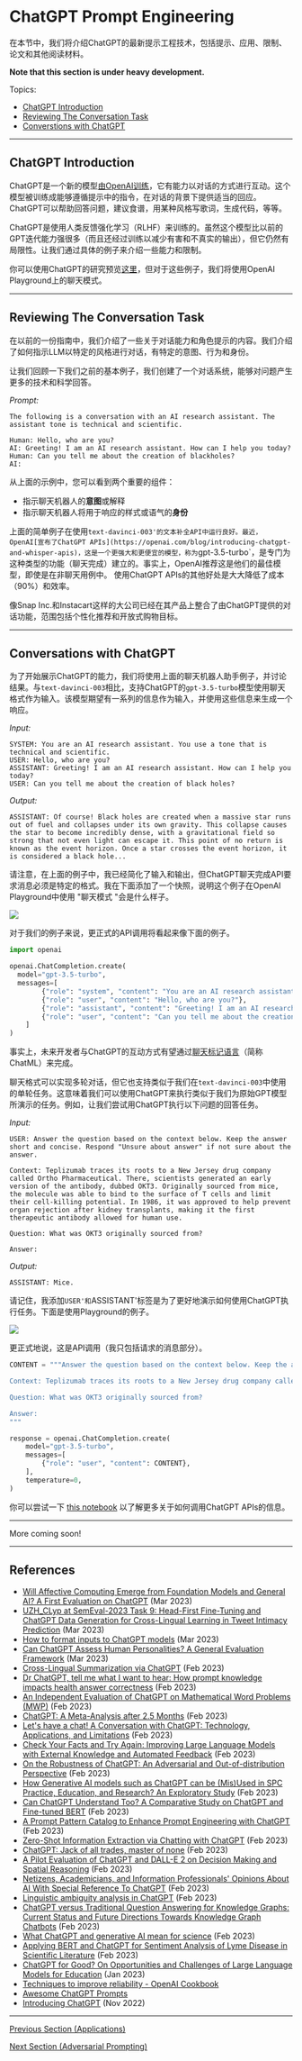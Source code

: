 # ChatGPT Prompt Engineering

在本节中，我们将介绍ChatGPT的最新提示工程技术，包括提示、应用、限制、论文和其他阅读材料。

**Note that this section is under heavy development.**

Topics:
- [ChatGPT Introduction](#chatgpt-introduction)
- [Reviewing The Conversation Task](#reviewing-the-conversation-task)
- [Converstions with ChatGPT](#conversations-with-chatgpt)

---
## ChatGPT Introduction

ChatGPT是一个新的模型[由OpenAI训练](https://openai.com/blog/chatgpt)，它有能力以对话的方式进行互动。这个模型被训练成能够遵循提示中的指令，在对话的背景下提供适当的回应。ChatGPT可以帮助回答问题，建议食谱，用某种风格写歌词，生成代码，等等。

ChatGPT是使用人类反馈强化学习（RLHF）来训练的。虽然这个模型比以前的GPT迭代能力强很多（而且还经过训练以减少有害和不真实的输出），但它仍然有局限性。让我们通过具体的例子来介绍一些能力和限制。

你可以使用ChatGPT的研究预览[这里](chat.openai.com)，但对于这些例子，我们将使用OpenAI Playground上的聊天模式。

---
## Reviewing The Conversation Task

在以前的一份指南中，我们介绍了一些关于对话能力和角色提示的内容。我们介绍了如何指示LLM以特定的风格进行对话，有特定的意图、行为和身份。

让我们回顾一下我们之前的基本例子，我们创建了一个对话系统，能够对问题产生更多的技术和科学回答。

*Prompt:*
```
The following is a conversation with an AI research assistant. The assistant tone is technical and scientific.

Human: Hello, who are you?
AI: Greeting! I am an AI research assistant. How can I help you today?
Human: Can you tell me about the creation of blackholes?
AI:
```

从上面的示例中，您可以看到两个重要的组件：
- 指示聊天机器人的**意图**或解释
- 指示聊天机器人将用于响应的样式或语气的**身份**

上面的简单例子在使用`text-davinci-003'的文本补全API中运行良好。最近，OpenAI[宣布了ChatGPT APIs](https://openai.com/blog/introducing-chatgpt-and-whisper-apis)，这是一个更强大和更便宜的模型，称为`gpt-3.5-turbo`，是专门为这种类型的功能（聊天完成）建立的。事实上，OpenAI推荐这是他们的最佳模型，即使是在非聊天用例中。 使用ChatGPT APIs的其他好处是大大降低了成本（90%）和效率。

像Snap Inc.和Instacart这样的大公司已经在其产品上整合了由ChatGPT提供的对话功能，范围包括个性化推荐和开放式购物目标。

---
## Conversations with ChatGPT
为了开始展示ChatGPT的能力，我们将使用上面的聊天机器人助手例子，并讨论结果。与`text-davinci-003`相比，支持ChatGPT的`gpt-3.5-turbo`模型使用聊天格式作为输入。该模型期望有一系列的信息作为输入，并使用这些信息来生成一个响应。

*Input:*
```
SYSTEM: You are an AI research assistant. You use a tone that is technical and scientific.
USER: Hello, who are you?
ASSISTANT: Greeting! I am an AI research assistant. How can I help you today?
USER: Can you tell me about the creation of black holes?
```

*Output:*
```
ASSISTANT: Of course! Black holes are created when a massive star runs out of fuel and collapses under its own gravity. This collapse causes the star to become incredibly dense, with a gravitational field so strong that not even light can escape it. This point of no return is known as the event horizon. Once a star crosses the event horizon, it is considered a black hole...
```

请注意，在上面的例子中，我已经简化了输入和输出，但ChatGPT聊天完成API要求消息必须是特定的格式。我在下面添加了一个快照，说明这个例子在OpenAI Playground中使用 "聊天模式 "会是什么样子。

![](../img/chatgpt-1.png)

对于我们的例子来说，更正式的API调用将看起来像下面的例子。

```python
import openai

openai.ChatCompletion.create(
  model="gpt-3.5-turbo",
  messages=[
        {"role": "system", "content": "You are an AI research assistant. You use a tone that is technical and scientific."},
        {"role": "user", "content": "Hello, who are you?"},
        {"role": "assistant", "content": "Greeting! I am an AI research assistant. How can I help you today?"},
        {"role": "user", "content": "Can you tell me about the creation of black holes?"}
    ]
)
```
事实上，未来开发者与ChatGPT的互动方式有望通过[聊天标记语言](https://github.com/openai/openai-python/blob/main/chatml.md)（简称ChatML）来完成。

聊天格式可以实现多轮对话，但它也支持类似于我们在`text-davinci-003`中使用的单轮任务。这意味着我们可以使用ChatGPT来执行类似于我们为原始GPT模型所演示的任务。例如，让我们尝试用ChatGPT执行以下问题的回答任务。

*Input:*
```
USER: Answer the question based on the context below. Keep the answer short and concise. Respond "Unsure about answer" if not sure about the answer.

Context: Teplizumab traces its roots to a New Jersey drug company called Ortho Pharmaceutical. There, scientists generated an early version of the antibody, dubbed OKT3. Originally sourced from mice, the molecule was able to bind to the surface of T cells and limit their cell-killing potential. In 1986, it was approved to help prevent organ rejection after kidney transplants, making it the first therapeutic antibody allowed for human use.

Question: What was OKT3 originally sourced from?

Answer:
```

*Output:*
```
ASSISTANT: Mice.
```

请记住，我添加`USER'和`ASSISTANT'标签是为了更好地演示如何使用ChatGPT执行任务。下面是使用Playground的例子。

![](../img/chatgpt-classic.png)

更正式地说，这是API调用（我只包括请求的消息部分）。

```python
CONTENT = """Answer the question based on the context below. Keep the answer short and concise. Respond \"Unsure about answer\" if not sure about the answer.

Context: Teplizumab traces its roots to a New Jersey drug company called Ortho Pharmaceutical. There, scientists generated an early version of the antibody, dubbed OKT3. Originally sourced from mice, the molecule was able to bind to the surface of T cells and limit their cell-killing potential. In 1986, it was approved to help prevent organ rejection after kidney transplants, making it the first therapeutic antibody allowed for human use.

Question: What was OKT3 originally sourced from?

Answer:
"""

response = openai.ChatCompletion.create(
    model="gpt-3.5-turbo",
    messages=[
        {"role": "user", "content": CONTENT},
    ],
    temperature=0,
)
```

你可以尝试一下 [this notebook](../notebooks/pe-chatgpt-intro.ipynb) 以了解更多关于如何调用ChatGPT APIs的信息。

---

More coming soon!

---
## References

- [Will Affective Computing Emerge from Foundation Models and General AI? A First Evaluation on ChatGPT](https://arxiv.org/abs/2303.03186) (Mar 2023)
- [UZH_CLyp at SemEval-2023 Task 9: Head-First Fine-Tuning and ChatGPT Data Generation for Cross-Lingual Learning in Tweet Intimacy Prediction](https://arxiv.org/abs/2303.01194) (Mar 2023)
- [How to format inputs to ChatGPT models](https://github.com/openai/openai-cookbook/blob/main/examples/How_to_format_inputs_to_ChatGPT_models.ipynb) (Mar 2023)
- [Can ChatGPT Assess Human Personalities? A General Evaluation Framework](https://arxiv.org/abs/2303.01248) (Mar 2023)
- [Cross-Lingual Summarization via ChatGPT](https://arxiv.org/abs/2302.14229) (Feb 2023)
- [Dr ChatGPT, tell me what I want to hear: How prompt knowledge impacts health answer correctness](https://arxiv.org/abs/2302.13793) (Feb 2023)
- [An Independent Evaluation of ChatGPT on Mathematical Word Problems (MWP)](https://arxiv.org/abs/2302.13814) (Feb 2023)
- [ChatGPT: A Meta-Analysis after 2.5 Months](https://arxiv.org/abs/2302.13795) (Feb 2023)
- [Let's have a chat! A Conversation with ChatGPT: Technology, Applications, and Limitations](https://arxiv.org/abs/2302.13817) (Feb 2023)
- [Check Your Facts and Try Again: Improving Large Language Models with External Knowledge and Automated Feedback](https://arxiv.org/abs/2302.12813) (Feb 2023)
- [On the Robustness of ChatGPT: An Adversarial and Out-of-distribution Perspective](https://arxiv.org/abs/2302.12095) (Feb 2023)
- [How Generative AI models such as ChatGPT can be (Mis)Used in SPC Practice, Education, and Research? An Exploratory Study](https://arxiv.org/abs/2302.10916) (Feb 2023)
- [Can ChatGPT Understand Too? A Comparative Study on ChatGPT and Fine-tuned BERT](https://arxiv.org/abs/2302.10198) (Feb 2023)
- [A Prompt Pattern Catalog to Enhance Prompt Engineering with ChatGPT](https://arxiv.org/abs/2302.11382) (Feb 2023)
- [Zero-Shot Information Extraction via Chatting with ChatGPT](https://arxiv.org/abs/2302.10205) (Feb 2023)
- [ChatGPT: Jack of all trades, master of none](https://arxiv.org/abs/2302.10724) (Feb 2023)
- [A Pilot Evaluation of ChatGPT and DALL-E 2 on Decision Making and Spatial Reasoning](https://arxiv.org/abs/2302.09068) (Feb 2023)
- [Netizens, Academicians, and Information Professionals' Opinions About AI With Special Reference To ChatGPT](https://arxiv.org/abs/2302.07136) (Feb 2023)
- [Linguistic ambiguity analysis in ChatGPT](https://arxiv.org/abs/2302.06426) (Feb 2023)
- [ChatGPT versus Traditional Question Answering for Knowledge Graphs: Current Status and Future Directions Towards Knowledge Graph Chatbots](https://arxiv.org/abs/2302.06466) (Feb 2023)
- [What ChatGPT and generative AI mean for science](https://www.nature.com/articles/d41586-023-00340-6) (Feb 2023)
- [Applying BERT and ChatGPT for Sentiment Analysis of Lyme Disease in Scientific Literature](https://arxiv.org/abs/2302.06474) (Feb 2023)
- [ChatGPT for Good? On Opportunities and Challenges of Large Language Models for Education](https://www.edu.sot.tum.de/fileadmin/w00bed/hctl/_my_direct_uploads/ChatGPT_for_Good_.pdf) (Jan 2023)
- [Techniques to improve reliability - OpenAI Cookbook](https://github.com/openai/openai-cookbook/blob/main/techniques_to_improve_reliability.md)
- [Awesome ChatGPT Prompts](https://github.com/f/awesome-chatgpt-prompts)
- [Introducing ChatGPT](https://openai.com/blog/chatgpt) (Nov 2022)

---
[Previous Section (Applications)](./prompts-applications.md)

[Next Section (Adversarial Prompting)](./prompts-adversarial.md)
